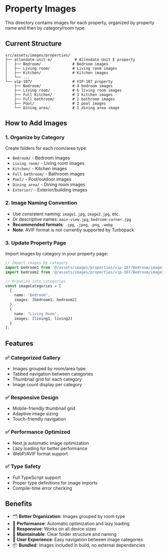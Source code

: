 # Property Images

This directory contains images for each property, organized by property name and then by category/room type.

## Current Structure

```
src/assets/images/properties/
├── allendate-unit-e/          # Allendate Unit E property
│   ├── Bedroom/              # Bedroom images
│   ├── Living room/          # Living room images
│   ├── Kitchen/              # Kitchen images
│   └── ...
└── vip-107/                  # VIP-107 property
    ├── Bedroom/              # 4 bedroom images
    ├── Living room/          # 6 living room images
    ├── Full Kitchen/         # 3 kitchen images
    ├── Full bathroom/        # 2 bathroom images
    ├── Pool/                 # 2 pool images
    └── Dining area/          # 1 dining area image
```

## How to Add Images

### 1. **Organize by Category**
Create folders for each room/area type:
- `Bedroom/` - Bedroom images
- `Living room/` - Living room images  
- `Kitchen/` - Kitchen images
- `Full bathroom/` - Bathroom images
- `Pool/` - Pool/outdoor images
- `Dining area/` - Dining room images
- `Exterior/` - Exterior/building images

### 2. **Image Naming Convention**
- Use consistent naming: `image1.jpg`, `image2.jpg`, etc.
- Or descriptive names: `main-view.jpg`, `bedroom-corner.jpg`
- **Recommended formats**: `.jpg`, `.jpeg`, `.png`, `.webp`
- **Note**: AVIF format is not currently supported by Turbopack

### 3. **Update Property Page**
Import images by category in your property page:

```typescript
// Import images by category
import bedroom1 from '@/assets/images/properties/vip-107/Bedroom/image1.jpg';
import bedroom2 from '@/assets/images/properties/vip-107/Bedroom/image2.jpg';

// Organize into categories
const imageCategories = [
  {
    name: "Bedroom",
    images: [bedroom1, bedroom2]
  },
  {
    name: "Living Room", 
    images: [living1, living2]
  }
];
```

## Features

### ✅ **Categorized Gallery**
- Images grouped by room/area type
- Tabbed navigation between categories
- Thumbnail grid for each category
- Image count display per category

### ✅ **Responsive Design**
- Mobile-friendly thumbnail grid
- Adaptive image sizing
- Touch-friendly navigation

### ✅ **Performance Optimized**
- Next.js automatic image optimization
- Lazy loading for better performance
- WebP/AVIF format support

### ✅ **Type Safety**
- Full TypeScript support
- Proper type definitions for image imports
- Compile-time error checking

## Benefits

- 🗂️ **Better Organization**: Images grouped by room type
- 🚀 **Performance**: Automatic optimization and lazy loading
- 📱 **Responsive**: Works on all device sizes
- 🔧 **Maintainable**: Clear folder structure and naming
- 🎯 **User Experience**: Easy navigation between image categories
- 📦 **Bundled**: Images included in build, no external dependencies
